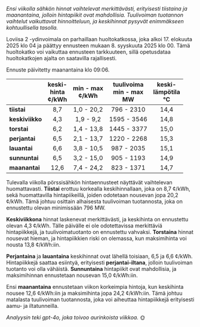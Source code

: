*Ensi viikolla sähkön hinnat vaihtelevat merkittävästi, erityisesti tiistaina ja maanantaina, jolloin hintapiikit ovat mahdollisia. Tuulivoiman tuotannon vaihtelut vaikuttavat hinnoitteluun, ja keskihinnat pysyvät enimmäkseen kohtuullisella tasolla.*

Loviisa 2 -ydinvoimala on parhaillaan huoltokatkossa, joka alkoi 17. elokuuta 2025 klo 04 ja päättyy ennusteen mukaan 8. syyskuuta 2025 klo 00. Tämä huoltokatko voi vaikuttaa ennusteen tarkkuuteen, sillä opetusdataa huoltokatkojen ajalta on saatavilla rajallisesti.

Ennuste päivitetty maanantaina klo 09:06.

|          | keski-<br>hinta<br>¢/kWh | min - max<br>¢/kWh | tuulivoima<br>min - max<br>MW | keski-<br>lämpötila<br>°C |
|:-------------|:----------------:|:----------------:|:-------------:|:-------------:|
| **tiistai**  | 8,7              | 1,0 - 20,2       | 796 - 2310    | 14,4          |
| **keskiviikko** | 4,3           | 1,9 - 9,2        | 1595 - 3546   | 14,8          |
| **torstai**  | 6,2              | 1,4 - 13,8       | 1445 - 3377   | 15,0          |
| **perjantai**| 6,5              | 2,1 - 13,7       | 1220 - 2268   | 15,3          |
| **lauantai** | 6,6              | 3,8 - 10,5       | 987 - 2035    | 15,1          |
| **sunnuntai**| 6,5              | 3,2 - 15,0       | 905 - 1193    | 14,9          |
| **maanantai**| 12,6             | 7,4 - 24,2       | 823 - 1371    | 14,7          |

Tulevalla viikolla pörssisähkön hintaennusteet näyttävät vaihtelevan huomattavasti. **Tiistai** erottuu korkealla keskihinnallaan, joka on 8,7 ¢/kWh, sekä huomattavilla hintapiikeillä, joiden odotetaan nousevan jopa 20,2 ¢/kWh. Tämä johtuu osittain alhaisesta tuulivoiman tuotannosta, joka on ennustettu olevan minimissään 796 MW.

**Keskiviikkona** hinnat laskenevat merkittävästi, ja keskihinta on ennustettu olevan 4,3 ¢/kWh. Tälle päivälle ei ole odotettavissa merkittäviä hintapiikkejä, ja tuulivoimatuotanto on ennustettu vahvaksi. **Torstaina** hinnat nousevat hieman, ja hintapiikkien riski on olemassa, kun maksimihinta voi nousta 13,8 ¢/kWh:iin.

**Perjantaina** ja **lauantaina** keskihinnat ovat lähellä toisiaan, 6,5 ja 6,6 ¢/kWh. Hintapiikkejä saattaa esiintyä, erityisesti **perjantai-iltana**, jolloin tuulivoiman tuotanto voi olla vähäistä. **Sunnuntaina** hintapiikit ovat mahdollisia, ja maksimihinnan ennustetaan nousevan 15,0 ¢/kWh:iin.

Ensi **maanantaina** ennustetaan viikon korkeimpia hintoja, kun keskihinta nousee 12,6 ¢/kWh:iin ja maksimihinta jopa 24,2 ¢/kWh:iin. Tämä johtuu matalasta tuulivoiman tuotannosta, joka voi aiheuttaa hintapiikkejä erityisesti aamu- ja iltatunneilla.

*Analyysin teki gpt-4o, joka toivoo aurinkoista viikkoa.* 🌞
